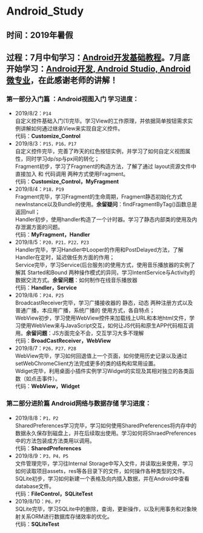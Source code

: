 # Android_Study

## **时间**：2019年暑假

## **过程**：7月中旬学习：[Android开发基础教程](https://space.bilibili.com/137860026/)。7月底开始学习：[Android开发, Android Studio, Android微专业](https://www.bilibili.com/video/av50720825)，在此感谢老师的讲解！

### **第一部分入门篇 ：Android视图入门 学习进度：**

* 2019/8/2：`P14`  
自定义控件基础入门(1)完毕。学习View的工作原理，并依据简单按钮需求实例讲解如何通过继承View来实现自定义控件。  
代码：**Customize_Control**
* 2019/8/3：`P15，P16，P17`  
自定义控件完毕，完善了昨天的红色按钮实例，并学习了如何自定义视图属性，同时学习dp/sp与px间的转化；  
Fragment初步，学习了Fragment的构造方法，了解了通过 layout资源文件中直接加入 和 代码调用 两种方式使用Fragment。  
代码：**Customize_Control，MyFragment**
* 2019/8/4：`P18，P19`  
Fragment完毕，学习Fragment的生命周期，Fragment静态初始化方式newInstance以及Bundle的使用。**余留疑问**：findFragmentByTag()函数总是返回null；  
Handler初步，使用handler构造了一个计时器。学习了静态内部类的使用及内存泄漏方面的问题。  
代码：**MyFragment，Handler**
* 2019/8/5：`P20，P21，P22，P23`  
Handler完毕，学习Handler中Looper的作用和PostDelayed方法，了解Handler在定时，延迟做任务方面的作用；  
Service完毕，学习Service(后台服务)的使用方式，使用音乐播放器的实例了解其 Started和Bound 两种操作模式的异同，学习IntentService与Activity的数据交流方式。**余留问题**：如何制作在线音乐播放器  
代码：**Handler，Service**
* 2019/8/6：`P24，P25`  
BroadcastReceiver完毕，学习广播接收器的 静态，动态 两种注册方式以及 普通广播，本应用广播，系统广播的 使用方式，各自特点；  
WebView初步，学习使用WebView控件来加载线上URL和本地html文件，学习使用WebView来与JavaScript交互，如何让JS代码和原生APP代码相互调用。**余留问题**：JS方面完全不会，交互学习大多不理解  
代码：**BroadCastReceiver，WebView**
* 2019/8/7：`P26，P27，P28`  
WebView完毕，学习如何回退值上一个页面，如何使用历史记录以及通过setWebChromeClient方法完成更多的类的结构和常用设置。  
Wdiget完毕，利用桌面小插件实例学习Widget的实现及其相对独立的各类函数（如点击事件）。  
代码：**WebView，Widget**

### **第二部分进阶篇 Android网络与数据存储 学习进度：**

* 2019/8/8：`P1，P2`  
SharedPreferences学习完毕，学习如何使用SharedPreferences将内存中的数据永久保存到磁盘上，并在后续取出使用。学习如何将ShraedPreferences中的方法包装成方法类用以调用。  
代码：**SharedPreferences**
* 2019/8/9：`P3，P4，P5`  
文件管理完毕，学习往Internal Storage中写入文件，并读取出来使用，学习如何读取项目assets，res等各目录下的文件，如何操作各种类型的文件。  
SQLite初步，学习如何新建一个表格及向内插入数据，并在Android中查看database文件。  
代码：**FileControl，SQLiteTest**
* 2019/8/10：`P6，P7`  
SQLite完毕，学习SQLite中的删除，查询，更新操作，以及利用事务和对象映射关系ORM进行数据库存储效率的优化。  
代码：**SQLiteTest**

